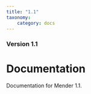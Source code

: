 ```yaml
---
title: "1.1"
taxonomy:
    category: docs
---
```


### Version 1.1

# Documentation

Documentation for Mender 1.1.
